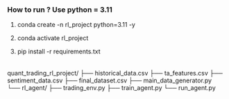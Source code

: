 ### How to run ? Use python = 3.11

1. conda create -n rl_project python=3.11 -y

2. conda activate rl_project 

3. pip install -r requirements.txt




######


quant_trading_rl_project/
├── historical_data.csv
├── ta_features.csv
├── sentiment_data.csv
├── final_dataset.csv
├── main_data_generator.py
└── rl_agent/
    ├── trading_env.py
    ├── train_agent.py
    └── run_agent.py



######